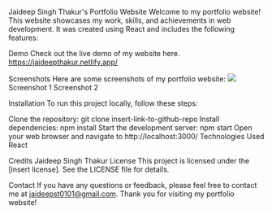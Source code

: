 Jaideep Singh Thakur's Portfolio Website
Welcome to my portfolio website! This website showcases my work, skills, and achievements in web development. It was created using React and includes the following features:

Demo
Check out the live demo of my website here.
https://jaideepthakur.netlify.app/

Screenshots
Here are some screenshots of my portfolio website:
<img src="https://linkedin-clone-e1yd-git-mas"></img>
Screenshot 1
Screenshot 2

Installation
To run this project locally, follow these steps:

Clone the repository: git clone insert-link-to-github-repo
Install dependencies: npm install
Start the development server: npm start
Open your web browser and navigate to http://localhost:3000/
Technologies Used
React

Credits
Jaideep Singh Thakur
License
This project is licensed under the [insert license]. See the LICENSE file for details.

Contact
If you have any questions or feedback, please feel free to contact me at jaideepst0101@gmail.com. Thank you for visiting my portfolio website!




